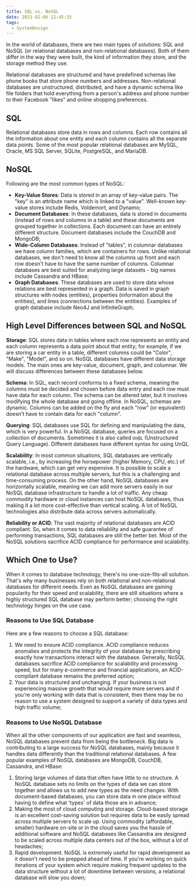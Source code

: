 ```yaml
---
title: SQL vs. NoSQL
date: 2021-02-06 12:45:33
tags:
  - SystemDesign
---
```

In the world of databases, there are two main types of solutions: SQL and NoSQL (or relational databases and non-relational databases). Both of them differ in the way they were built, the kind of information they store, and the storage method they use.

Relational databases are structured and have predefined schemas like phone books that store phone numbers and addresses. Non-relational databases are unstructured, distributed, and have a dynamic schema like file folders that hold everything from a person's address and phone number to their Facebook "likes" and online shopping preferences.

## SQL
Relational databases store data in rows and columns. Each row contains all the information about one entity and each column contains all the separate data points. Some of the most popular relational databases are MySQL, Oracle, MS SQL Server, SQLite, PostgreSQL, and MariaDB.

## NoSQL
Following are the most common types of NoSQL:
- **Key-Value Stores**: Data is stored in an array of key-value pairs. The "key" is an attribute name which is linked to a "value". Well-known key-value stores include Redis, Voldemort, and Dynamo;
- **Document Databases**: In these databases, data is stored in documents (instead of rows and columns in a table) and these documents are grouped together in collections. Each document can have an entirely different structure. Document databases include the CouchDB and MongoDB;
- **Wide-Column Databases**: Instead of "tables", in columnar databases we have column families, which are containers for rows. Unlike relational databases, we don't need to know all the columns up front and each row doesn't have to have the same number of columns. Columnar databases are best suited for analyzing large datasets - big names include Cassandra and HBase;
- **Graph Databases**: These databases are used to store data whose relations are best represented in a graph. Data is saved in graph structures with nodes (entities), properties (information about the entities), and lines (connections between the entities). Examples of graph database include Neo4J and InfiniteGraph;

<!--more-->
## High Level Differences between SQL and NoSQL
**Storage**: SQL stores data in tables where each row represents an entity and each column represents a data point about that entity; for example, if we are storing a car entity in a table, different columns could be "Color", "Make", "Model", and so on.
NoSQL databases have different data storage models. The main ones are key-value, document, graph, and columnar. We will discuss differences between these databases below.

**Schema**: In SQL, each record conforms to a fixed schema, meaning the columns must be decided and chosen before data entry and each row must have data for each column. The schema can be altered later, but it involves modifying the whole database and going offline.
In NoSQL, schemas are dynamic. Columns can be added on the fly and each "row" (or equivalent) doesn't have to contain data for each "column".

**Querying**: SQL databases use SQL for defining and manipulating the data, which is very powerful. In a NoSQL database, queries are focused on a collection of documents. Sometimes it is also called `UnQL` (Unstructured Query Language). Different databases have different syntax for using UnQL.

**Scalability**: In most common situations, SQL databases are vertically scalable, i.e., by increasing the horsepower (higher Memory, CPU, etc.) of the hardware, which can get very expensive. It is possible to scale a relational database across multiple servers, but this is a challenging and time-consuming process.
On the other hand, NoSQL databases are horizontally scalable, meaning we can add more servers easily in our NoSQL database infrastructure to handle a lot of traffic. Any cheap commodity hardware or cloud instances can host NoSQL databases, thus making it a lot more cost-effective than vertical scaling. A lot of NoSQL technologies also distribute data across servers automatically.

**Reliability or ACID**: The vast majority of relational databases are ACID compliant. So, when it comes to data reliability and safe guarantee of performing transactions, SQL databases are still the better bet.
Most of the NoSQL solutions sacrifice ACID compliance for performance and scalability.

## Which One to Use?
When it comes to database technology, there's no one-size-fits-all solution. That's why many businesses rely on both relational and non-relational databases for different needs. Even as NoSQL databases are gaining popularity for their speed and scalability, there are still situations where a highly structured SQL database may perform better; choosing the right technology hinges on the use case.

### Reasons to Use SQL Database
Here are a few reasons to choose a SQL database:
1. We need to ensure ACID compliance. ACID compliance reduces anomalies and protects the integrity of your database by prescribing exactly how transactions interact with the database. Generally, NoSQL databases sacrifice ACID compliance for scalability and processing speed, but for many e-commerce and financial applications, an ACID-compliant database remains the preferred option;
2. Your data is structured and unchanging. If your business is not experiencing massive growth that would require more servers and if you're only working with data that is consistent, then there may be no reason to use a system designed to support a variety of data types and high traffic volume;

### Reasons to Use NoSQL Database
When all the other components of our application are fast and seamless, NoSQL databases prevent data from being the bottleneck. Big data is contributing to a large success for NoSQL databases, mainly because it handles data differently than the traditional relational databases. A few popular examples of NoSQL databases are MongoDB, CouchDB, Cassandra, and HBase:
1. Storing large volumes of data that often have little to no structure. A NoSQL database sets no limits on the types of data we can store together and allows us to add new types as the need changes. With document-based databases, you can store data in one place without having to define what 'types' of data those are in advance;
2. Making the most of cloud computing and storage. Cloud-based storage is an excellent cost-saving solution but requires data to be easily spread across multiple servers to scale up. Using commodity (affordable, smaller) hardware on-site or in the cloud saves you the hassle of additional software and NoSQL databases like Cassandra are designed to be scaled across multiple data centers out of the box, without a lot of headaches;
3. Rapid development. NoSQL is extremely useful for rapid development as it doesn't need to be prepped ahead of time. If you're working on quick iterations of your system which require making frequent updates to the data structure without a lot of downtime between versions, a relational database will slow you down;
